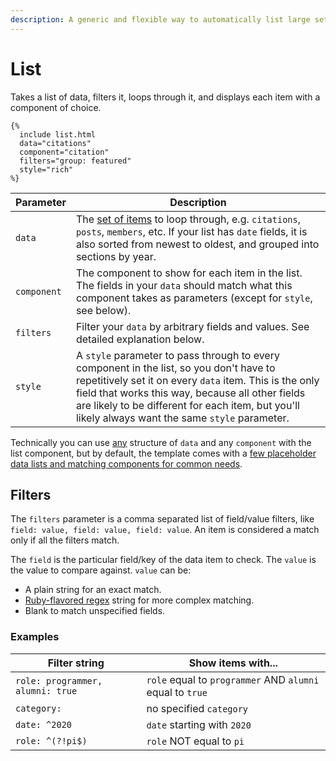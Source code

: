 ```yaml
---
description: A generic and flexible way to automatically list large sets of items
---
```


# List

Takes a list of data, filters it, loops through it, and displays each item with a component of choice.

```liquid
{%
  include list.html
  data="citations"
  component="citation"
  filters="group: featured"
  style="rich"
%}
```

| Parameter   | Description                                                                                                                                                                                                                                                                                                 |
| ----------- | ----------------------------------------------------------------------------------------------------------------------------------------------------------------------------------------------------------------------------------------------------------------------------------------------------------- |
| `data`      | The [set of items](../../advanced/data-and-collections.md) to loop through, e.g. `citations`, `posts`, `members`, etc. If your list has `date` fields, it is also sorted from newest to oldest, and grouped into sections by year.                                                                          |
| `component` | The component to show for each item in the list. The fields in your `data` should match what this component takes as parameters (except for `style`, see below).                                                                                                                                            |
| `filters`   | Filter your `data` by arbitrary fields and values. See detailed explanation below.                                                                                                                                                                                                                          |
| `style`     | A `style` parameter to pass through to every component in the list, so you don't have to repetitively set it on every `data` item. This is the only field that works this way, because all other fields are likely to be different for each item, but you'll likely always want the same `style` parameter. |

Technically you can use [any](../../advanced/custom-components.md) structure of `data` and any `component` with the list component, but by default, the template comes with a [few placeholder data lists and matching components for common needs](../repo-structure.md#data-and-components).

## Filters

The `filters` parameter is a comma separated list of field/value filters, like `field: value, field: value, field: value`. An item is considered a match only if all the filters match.&#x20;

The `field` is the particular field/key of the data item to check. The `value` is the value to compare against. `value` can be:

* A plain string for an exact match.
* [Ruby-flavored regex](https://docs.ruby-lang.org/en/master/Regexp.html) string for more complex matching.
* Blank to match unspecified fields.

### Examples

| Filter string                    | Show items with...                                        |
| -------------------------------- | --------------------------------------------------------- |
| `role: programmer, alumni: true` | `role` equal to `programmer` AND `alumni` equal to `true` |
| `category:`                      | no specified `category`                                   |
| `date: ^2020`                    | `date` starting with `2020`                               |
| `role: ^(?!pi$)`                 | `role` NOT equal to `pi`                                  |
